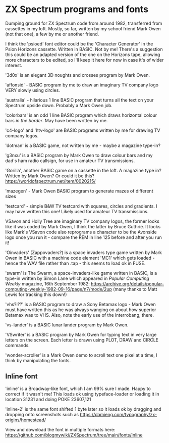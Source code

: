 # ZX Spectrum programs and fonts
Dumping ground for ZX Spectrum code from around 1982, transferred from cassettes in my loft. Mostly, so far, written by my school friend Mark Owen (not that one), a few by me or another friend.

I think the 'psioed' font editor could be the 'Character Generator' in the Psion Horizons cassette. Written in BASIC. Not by me! There's a suggestion this could be an adapted version of the one on the Horizons tape, allowing more characters to be edited, so I'll keep it here for now in case it's of wider interest.

'3d0x' is an elegant 3D noughts and crosses program by Mark Owen.

'affonsid' - BASIC program by me to draw an imaginary TV company logo VERY slowly using circles.

'australia' - hilarious 1 line BASIC program that turns all the text on your Spectrum upside down. Probably a Mark Owen job.

'colorbars' is an odd 1 line BASIC program which draws horizontal colour bars *in the border*. May have been written by me.

'c4-logo' and 'htv-logo' are BASIC programs written by me for drawing TV company logos.

'dotman' is a BASIC game, not written by me - maybe a magazine type-in?

'g3nxu' is a BASIC program by Mark Owen to draw colour bars and my dad's ham radio callsign, for use in amateur TV transmissions.

'Gorilla', another BASIC game on a cassette in the loft. A magazine type in? Written by Mark Owen? Or could it be this? https://worldofspectrum.net/item/0020215/

'mazegen' - Mark Owen BASIC program to generate mazes of different sizes

'testcard' - simple B&W TV testcard with squares, circles and gradients. I may have written this one! Likely used for amateur TV transmissions.

VSavon and Holly Tree are imaginary TV company logos, the former looks like it was coded by Mark Owen, I think the latter by Bruce Guthrie. It looks like Mark's VSavon code also reprograms a character to be the Avonside logo once you run it - compare the REM in line 125 before and after you run it!

'Oinvaders' (Zappovaders?) is a space invaders type game written by Mark Owen in BASIC with a machine code element 'MC1' which gets loaded - hence the WAV file rather than .tap - this seems to load ok in FUSE.

'swarm' is The Swarm, a space-invaders-like game written in BASIC, is a type-in written by Simon Lane which appeared in *Popular Computing Weekly* magazine, 16th September 1982: https://archive.org/details/popular-computing-weekly-1982-09-16/page/n7/mode/2up (many thanks to Matt Lewis for tracking this down!)

'vhs?!‽?' is a BASIC program to draw a Sony Betamax logo - Mark Owen must have written this as he was always wanging on about how superior Betamax was to VHS. Also, note the early use of the interrobang, there.

'vs-lander' is a BASIC lunar lander program by Mark Owen.

'VSwriter' is a BASIC program by Mark Owen for typing text in very large letters on the screen. Each letter is drawn using PLOT, DRAW and CIRCLE commands.

'wonder-scroller' is a Mark Owen demo to scroll text one pixel at a time, I think by manipulating the fonts.

## Inline font 
'inline' is a Broadway-like font, which I am 99% sure I made. Happy to correct if it wasn't me! This loads ok using typeface-loader or loading it in location 31231 and doing POKE 23607,121 

'inline-2' is the same font shifted 1 byte later so it loads ok by dragging and dropping onto screenshots such as https://damieng.com/typography/zx-origins/homestead/

View and download the font in multiple formats here: https://github.com/blogmywiki/ZXSpectrum/tree/main/fonts/inline
